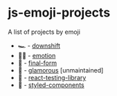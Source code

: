 # js-emoji-projects
A list of projects by emoji

- 🏎️ - [downshift](https://github.com/paypal/downshift)
- 👩‍🎤 - [emotion](https://github.com/emotion-js/emotion)
- 🏁 - [final-form](https://github.com/final-form/final-form)
- 💄 - [glamorous](https://github.com/paypal/glamorous) [unmaintained]
- 🐐 - [react-testing-library](https://github.com/kentcdodds/react-testing-library)
- 💅 - [styled-components](http://styled-components.com/)  
